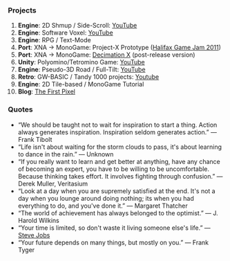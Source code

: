 ### Projects

  1. **Engine**: 2D Shmup / Side-Scroll: [YouTube](https://www.youtube.com/playlist?list=PLjnbT4UISq0Y_7IAN_zUzxgZnfhXxo_0Q)
  2. **Engine**: Software Voxel: [YouTube](https://www.youtube.com/playlist?list=PLjnbT4UISq0bQF1g85tE9jTrKfEtdRYlY)
  3. **Engine**: RPG / Text-Mode
  4. **Port**: XNA -> MonoGame: Project-X Prototype ([Halifax Game Jam 2011](http://xona.com/2011/06/27.html))
  5. **Port**: XNA -> MonoGame: [Decimation X](http://xona.com/games/decimationx/) (post-release version)
  6. **Unity**: Polyomino/Tetromino Game: [YouTube](https://www.youtube.com/playlist?list=PLjnbT4UISq0aiCTUj4movS4tsn5QkuPSD)
  7. **Engine**: Pseudo-3D Road / Full-Tilt: [YouTube](https://www.youtube.com/playlist?list=PLjnbT4UISq0bnfd1RC3M4PgTgkmhlkikV)
  8. **Retro**: GW-BASIC / Tandy 1000 projects: [Youtube](https://www.youtube.com/playlist?list=PLjnbT4UISq0bMjb81xFBIWOLhBKFCVkuB)
  9. **Engine**: 2D Tile-based / MonoGame Tutorial
 10. **Blog**: [The First Pixel](http://thefirstpixel.com/)

### Quotes

- “We should be taught not to wait for inspiration to start a thing. Action always generates inspiration. Inspiration seldom generates action.” — Frank Tibolt
- “Life isn't about waiting for the storm clouds to pass, it's about learning to dance in the rain.” — Unknown
- “If you really want to learn and get better at anything, have any chance of becoming an expert, you have to be willing to be uncomfortable. Because thinking takes effort. It involves fighting through confusion.” — Derek Muller, Veritasium
- “Look at a day when you are supremely satisfied at the end. It's not a day when you lounge around doing nothing; its when you had everything to do, and you've done it.” — Margaret Thatcher
- “The world of achievement has always belonged to the optimist.” — J. Harold Wilkins
- “Your time is limited, so don't waste it living someone else's life.” — [Steve Jobs](https://www.youtube.com/results?search_query=steve+jobs+commencement+speech)
- “Your future depends on many things, but mostly on you.” — Frank Tyger
